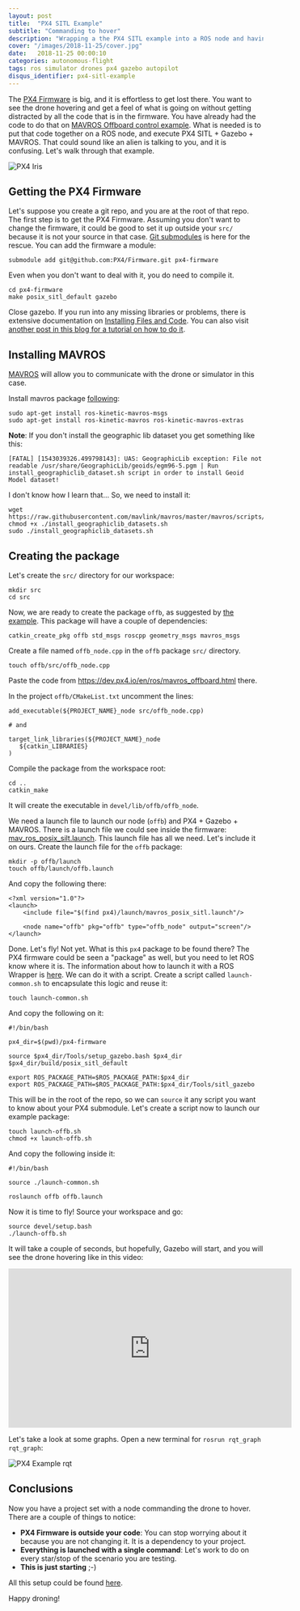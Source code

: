 ```yaml
---
layout: post
title:  "PX4 SITL Example"
subtitle: "Commanding to hover"
description: "Wrapping a the PX4 SITL example into a ROS node and having the drone hovering could be challenging. This post proposes an example on how to setup PX4 SITL with Gazebo into a project separating the PX4 code from the code you are developing and commanding the drone to hover."
cover: "/images/2018-11-25/cover.jpg"
date:   2018-11-25 00:00:10
categories: autonomous-flight
tags: ros simulator drones px4 gazebo autopilot 
disqus_identifier: px4-sitl-example
---
```


The [PX4 Firmware](https://github.com/PX4/Firmware) is big, and it is effortless to get lost there. You want to see the drone hovering and get a feel of what is going on without getting distracted by all the code that is in the firmware. You have already had the code to do that on [MAVROS Offboard control example](https://dev.px4.io/en/ros/mavros_offboard.html). What is needed is to put that code together on a ROS node, and execute PX4 SITL + Gazebo + MAVROS. That could sound like an alien is talking to you, and it is confusing. Let's walk through that example.

![PX4 Iris](/images/2018-11-25/px4-iris.jpg)

## Getting the PX4 Firmware

Let's suppose you create a git repo, and you are at the root of that repo. The first step is to get the PX4 Firmware.
Assuming you don't want to change the firmware, it could be good to set it up outside your `src/` because it is not your source in that case. [Git submodules](https://blog.github.com/2016-02-01-working-with-submodules/) is here for the rescue. You can add the firmware a module:

```
submodule add git@github.com:PX4/Firmware.git px4-firmware
```

Even when you don't want to deal with it, you do need to compile it.

```
cd px4-firmware
make posix_sitl_default gazebo
```

Close gazebo. If you run into any missing libraries or problems, there is extensive documentation on [Installing Files and Code](https://dev.px4.io/en/setup/dev_env.html). You can also visit [another post in this blog for a tutorial on how to do it](/autonomous-flight/2018/11/18/installing-px4-sitl-gazebo.html).

## Installing MAVROS

[MAVROS](http://wiki.ros.org/mavros) will allow you to communicate with the drone or simulator in this case.

Install mavros package [following](https://dev.px4.io/en/ros/mavros_installation.html):
```
sudo apt-get install ros-kinetic-mavros-msgs
sudo apt-get install ros-kinetic-mavros ros-kinetic-mavros-extras
```

**Note**: If you don't install the geographic lib dataset you get something like this:

```
[FATAL] [1543039326.499798143]: UAS: GeographicLib exception: File not readable /usr/share/GeographicLib/geoids/egm96-5.pgm | Run install_geographiclib_dataset.sh script in order to install Geoid Model dataset!
```

I don't know how I learn that... So, we need to install it:
```
wget https://raw.githubusercontent.com/mavlink/mavros/master/mavros/scripts/install_geographiclib_datasets.sh
chmod +x ./install_geographiclib_datasets.sh
sudo ./install_geographiclib_datasets.sh 
```

## Creating the package

Let's create the `src/` directory for our workspace:

```
mkdir src
cd src
```

Now, we are ready to create the package `offb`, as suggested by [the example](https://dev.px4.io/en/ros/mavros_offboard.html). This package will have a couple of dependencies:

```
catkin_create_pkg offb std_msgs roscpp geometry_msgs mavros_msgs
```

Create a file named `offb_node.cpp` in the `offb` package `src/` directory.

```
touch offb/src/offb_node.cpp
```

Paste the code from https://dev.px4.io/en/ros/mavros_offboard.html there.

In the project `offb/CMakeList.txt` uncomment the lines:

```
add_executable(${PROJECT_NAME}_node src/offb_node.cpp)

# and 

target_link_libraries(${PROJECT_NAME}_node
   ${catkin_LIBRARIES}
)

```

Compile the package from the workspace root:

```
cd ..
catkin_make
```

It will create the executable in `devel/lib/offb/offb_node`.

We need a launch file to launch our node (`offb`) and PX4 + Gazebo + MAVROS. There is a launch file we could see inside the firmware: [mav_ros_posix_silt.launch](https://github.com/PX4/Firmware/blob/master/launch/mavros_posix_sitl.launch). This launch file has all we need. Let's include it on ours. Create the launch file for the `offb` package:

```
mkdir -p offb/launch
touch offb/launch/offb.launch
```

And copy the following there:

```
<?xml version="1.0"?>
<launch>
    <include file="$(find px4)/launch/mavros_posix_sitl.launch"/>

    <node name="offb" pkg="offb" type="offb_node" output="screen"/>
</launch>
```

Done. Let's fly! Not yet. What is this `px4` package to be found there? The PX4 firmware could be seen a "package" as well, but you need to let ROS know where it is. The information about how to launch it with a ROS Wrapper is [here](https://dev.px4.io/en/simulation/ros_interface.html). We can do it with a script. Create a script called `launch-common.sh` to encapsulate this logic and reuse it:

```
touch launch-common.sh
```

And copy the following on it:

```
#!/bin/bash

px4_dir=$(pwd)/px4-firmware

source $px4_dir/Tools/setup_gazebo.bash $px4_dir $px4_dir/build/posix_sitl_default

export ROS_PACKAGE_PATH=$ROS_PACKAGE_PATH:$px4_dir
export ROS_PACKAGE_PATH=$ROS_PACKAGE_PATH:$px4_dir/Tools/sitl_gazebo
```

This will be in the root of the repo, so we can `source` it any script you want to know about your PX4 submodule. Let's create a script now to launch our example package:

```
touch launch-offb.sh
chmod +x launch-offb.sh
```

And copy the following inside it:

```
#!/bin/bash

source ./launch-common.sh

roslaunch offb offb.launch
```

Now it is time to fly! Source your workspace and go:

```
source devel/setup.bash
./launch-offb.sh
```

It will take a couple of seconds, but hopefully, Gazebo will start, and you will see the drone hovering like in this video:

<iframe width="560" height="315" src="https://www.youtube.com/embed/f0xiR9SzvHY" frameborder="0" allow="accelerometer; autoplay; encrypted-media; gyroscope; picture-in-picture" allowfullscreen></iframe>

Let's take a look at some graphs. Open a new terminal for `rosrun rqt_graph rqt_graph`:

![PX4 Example rqt](/images/2018-11-25/px4-example-rqt.jpg)

## Conclusions 

Now you have a project set with a node commanding the drone to hover. There are a couple of things to notice:

- **PX4 Firmware is outside your code**: You can stop worrying about it because you are not changing it. It is a dependency to your project.
- **Everything is launched with a single command**: Let's work to do on every star/stop of the scenario you are testing.
- **This is just starting** ;-)

All this setup could be found [here](https://github.com/darienmt/px4-sitl-ros-example).

Happy droning!